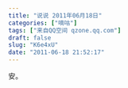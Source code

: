 ```yaml
---
title: "说说 2011年06月18日"
categories: ["嘀咕"]
tags: ["来自QQ空间 qzone.qq.com"]
draft: false
slug: "K6e4xU"
date: "2011-06-18 21:52:17"
---
```


安。
